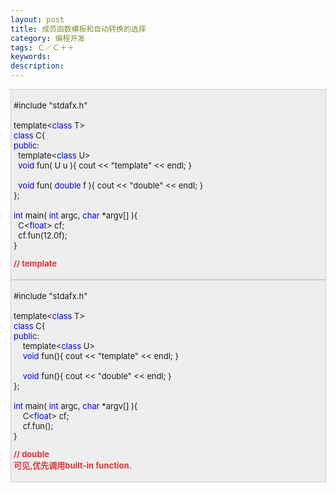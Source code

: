 ```yaml
---
layout: post
title: 成员函数模板和自动转换的选择
category: 编程开发
tags: Ｃ／Ｃ＋＋
keywords: 
description: 
---
```


<div
style="border-bottom:#cccccc 1px solid;border-left:#cccccc 1px solid;padding-bottom:4px;background-color:#eeeeee;padding-left:4px;width:98%;padding-right:5px;font-size:13px;word-break:break-all;border-top:#cccccc 1px solid;border-right:#cccccc 1px solid;padding-top:4px;">

\#include "stdafx.h"\
  \
 template\<<span style="color:#0000ff;">class</span> T\>\
 <span style="color:#0000ff;">class</span> C{\
 <span style="color:#0000ff;">public</span>:\
   template\<<span style="color:#0000ff;">class</span> U\>\
   <span
style="color:#0000ff;">void</span> fun( U u ){ cout \<\< "template" \<\< endl; }\
  \
   <span style="color:#0000ff;">void</span> fun( <span
style="color:#0000ff;">double</span> f ){ cout \<\< "double" \<\< endl; }\
 };\
  \
 <span style="color:#0000ff;">int</span> main( <span
style="color:#0000ff;">int</span> argc, <span
style="color:#0000ff;">char</span> \*argv[] ){\
   C\<<span style="color:#0000ff;">float</span>\> cf;\
   cf.fun(12.0f);\
 }

**<span style="color:#e53333;">// </span><span
style="color:#e53333;">template</span>**

</div>

<div
style="border-bottom:#cccccc 1px solid;border-left:#cccccc 1px solid;padding-bottom:4px;background-color:#eeeeee;padding-left:4px;width:98%;padding-right:5px;font-size:13px;word-break:break-all;border-top:#cccccc 1px solid;border-right:#cccccc 1px solid;padding-top:4px;">

\#include "stdafx.h"\
\
 template\<<span style="color:#0000ff;">class</span> T\>\
 <span style="color:#0000ff;">class</span> C{\
 <span style="color:#0000ff;">public</span>:\
     template\<<span style="color:#0000ff;">class</span> U\>\
     <span
style="color:#0000ff;">void</span> fun(){ cout \<\< "template" \<\< endl; }\
\
     <span
style="color:#0000ff;">void</span> fun(){ cout \<\< "double" \<\< endl; }\
 };\
\
 <span style="color:#0000ff;">int</span> main( <span
style="color:#0000ff;">int</span> argc, <span
style="color:#0000ff;">char</span> \*argv[] ){\
     C\<<span style="color:#0000ff;">float</span>\> cf;\
     cf.fun();\
 }

**<span style="color:#e53333;">// double\
 可见,优先调用built-in function.</span>**

</div>






